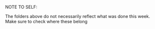 NOTE TO SELF:

The folders above do not necessarily reflect what was done this week. Make sure to check where these belong



